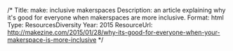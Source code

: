 /*
Title: make: inclusive makerspaces
Description: an article explaining why it's good for everyone when makerspaces are more inclusive.
Format: html
Type: ResourcesDiversity
Year: 2015
ResourceUrl: http://makezine.com/2015/01/28/why-its-good-for-everyone-when-your-makerspace-is-more-inclusive
*/